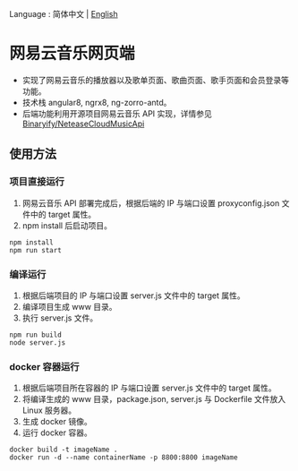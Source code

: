 Language : 简体中文 | [English](./README_ENG.md)

# 网易云音乐网页端

- 实现了网易云音乐的播放器以及歌单页面、歌曲页面、歌手页面和会员登录等功能。
- 技术栈 angular8, ngrx8, ng-zorro-antd。
- 后端功能利用开源项目网易云音乐 API 实现，详情参见
  [Binaryify/NeteaseCloudMusicApi](https://github.com/Binaryify/NeteaseCloudMusicApi)

## 使用方法

### 项目直接运行

1. 网易云音乐 API 部署完成后，根据后端的 IP 与端口设置 proxyconfig.json 文件中的 target 属性。
2. npm install 后启动项目。

```shell
npm install
npm run start
```

### 编译运行

1. 根据后端项目的 IP 与端口设置 server.js 文件中的 target 属性。
2. 编译项目生成 www 目录。
3. 执行 server.js 文件。

```shell
npm run build
node server.js
```

### docker 容器运行

1. 根据后端项目所在容器的 IP 与端口设置 server.js 文件中的 target 属性。
2. 将编译生成的 www 目录，package.json, server.js 与 Dockerfile 文件放入 Linux 服务器。
3. 生成 docker 镜像。
4. 运行 docker 容器。

```shell
docker build -t imageName .
docker run -d --name containerName -p 8800:8800 imageName
```
